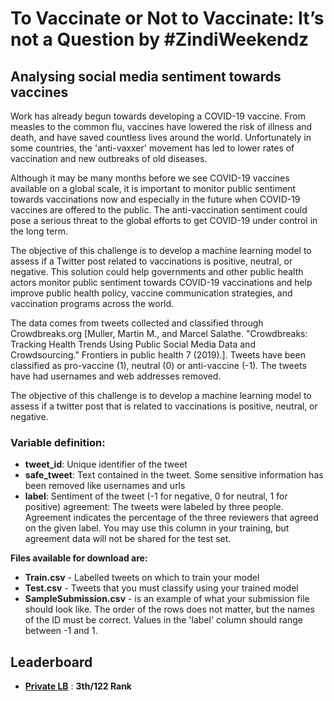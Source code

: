 # To Vaccinate or Not to Vaccinate: It’s not a Question by #ZindiWeekendz

## Analysing social media sentiment towards vaccines

Work has already begun towards developing a COVID-19 vaccine. From measles to the common flu, vaccines have lowered the risk of illness and death, and have saved countless lives around the world. Unfortunately in some countries, the 'anti-vaxxer' movement has led to lower rates of vaccination and new outbreaks of old diseases.

Although it may be many months before we see COVID-19 vaccines available on a global scale, it is important to monitor public sentiment towards vaccinations now and especially in the future when COVID-19 vaccines are offered to the public. The anti-vaccination sentiment could pose a serious threat to the global efforts to get COVID-19 under control in the long term.

The objective of this challenge is to develop a machine learning model to assess if a Twitter post related to vaccinations is positive, neutral, or negative. This solution could help governments and other public health actors monitor public sentiment towards COVID-19 vaccinations and help improve public health policy, vaccine communication strategies, and vaccination programs across the world.

The data comes from tweets collected and classified through Crowdbreaks.org [Muller, Martin M., and Marcel Salathe. "Crowdbreaks: Tracking Health Trends Using Public Social Media Data and Crowdsourcing." Frontiers in public health 7 (2019).]. Tweets have been classified as pro-vaccine (1), neutral (0) or anti-vaccine (-1). The tweets have had usernames and web addresses removed.

The objective of this challenge is to develop a machine learning model to assess if a twitter post that is related to vaccinations is positive, neutral, or negative.

### Variable definition:

* **tweet_id**: Unique identifier of the tweet
* **safe_tweet**: Text contained in the tweet. Some sensitive information has been removed like usernames and urls
* **label**: Sentiment of the tweet (-1 for negative, 0 for neutral, 1 for positive)
agreement: The tweets were labeled by three people. Agreement indicates the percentage of the three reviewers that agreed on the given label. You may use this column in your training, but agreement data will not be shared for the test set.

**Files available for download are:**

* **Train.csv** - Labelled tweets on which to train your model
* **Test.csv** - Tweets that you must classify using your trained model
* **SampleSubmission.csv** - is an example of what your submission file should look like. The order of the rows does not matter, but the names of the ID must be correct. Values in the 'label' column should range between -1 and 1.

## Leaderboard

* **[Private LB](https://zindi.africa/hackathons/to-vaccinate-or-not-to-vaccinate-its-not-a-question/leaderboard)** : **3th/122 Rank**
